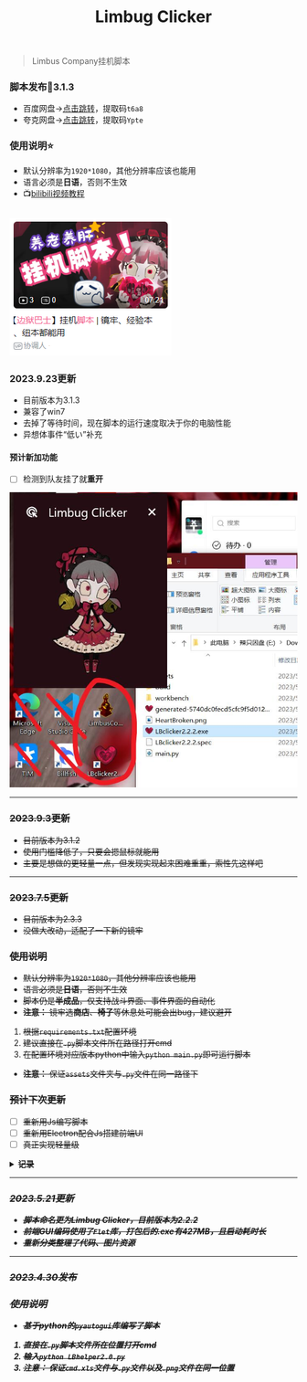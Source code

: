 <h1 align="center">Limbug Clicker</h1></br>

> Limbus Company挂机脚本
### 脚本发布🍺3.1.3
- 百度网盘→[点击跳转](https://pan.baidu.com/s/12wIgSEvZEg6k-OFsOG-_Ig)，提取码`t6a8`
- 夸克网盘→[点击跳转](https://pan.quark.cn/s/e8f443087c49)，提取码`Ypte`
### 使用说明⭐
- 默认分辨率为``1920*1080``，其他分辨率应该也能用
- 语言必须是**日语**，否则不生效
- 📺[bilibili视频教程](https://www.bilibili.com/video/BV19P411h7Wx)

![视频封面图](https://github.com/Xie-Tiao/My-Imgurl/blob/main/script_video_cover.png "视频封面")
---
### 2023.9.23更新
- 目前版本为3.1.3
- 兼容了win7
- 去掉了等待时间，现在脚本的运行速度取决于你的电脑性能
- 异想体事件“低い”补充
#### 预计新加功能
- [ ] 检测到队友挂了就**重开**

![放个封面图](https://github.com/Xie-Tiao/My-Imgurl/blob/main/Limbug_Clicker_example_1.jpg "示例")

---

### ~~2023.9.3更新~~
- ~~目前版本为3.1.2~~
- ~~使用门槛降低了，只要会摁鼠标就能用~~
- ~~主要是想做的更轻量一点，但发现实现起来困难重重，索性先这样吧~~
---

### ~~2023.7.5更新~~
- ~~目前版本为2.3.3~~
- ~~没做大改动，适配了一下新的镜牢~~
### ~~使用说明~~
- ~~默认分辨率为``1920*1080``，其他分辨率应该也能用~~
- ~~语言必须是**日语**，否则不生效~~
- ~~脚本仍是**半成品**，仅支持战斗界面、事件界面的自动化~~
- ~~**注意：** 镜牢选**商店**、**椅子**等休息处可能会出bug，建议避开~~
1. ~~根据`requirements.txt`配置环境~~
2. ~~建议直接在`.py`脚本文件所在路径打开cmd~~
3. ~~在配置环境对应版本python中输入`python main.py`即可运行脚本~~
- ~~**注意：** 保证`assets`文件夹与`.py`文件在同一路径下~~
### ~~预计下次更新~~
- [ ] ~~重新用Js编写脚本~~
- [ ] ~~重新用Electron配合Js搭建前端UI~~
- [ ] ~~真正实现轻量级~~
<details>
<summary><b><s> 记录<s><b></summary>
<b><i>2023.5.22<i><b>
<ul>
<li>方案 1：继续装opencv，用vs2022开发
<li>方案 2：研究其他语言py结合方法
</ul>
</details>
  
---
  
### ~~2023.5.21更新~~
- ~~脚本命名更为**Limbug Clicker**，目前版本为2.2.2~~
- ~~前端GUI编码使用了`Flet`库，打包后的.exe有*427MB*，且启动耗时长~~
- ~~重新分类整理了代码、图片资源~~
---
### ~~**2023.4.30发布**~~
### ~~**使用说明**~~
- ~~基于python的`pyautogui`库编写了脚本~~
1. ~~直接在`.py`脚本文件所在位置打开cmd~~
2. ~~输入`python LBhelper2.0.py`~~
3. ~~**注意：** 保证`cmd.xls`文件与`.py`文件以及`.png`文件在同一位置~~



